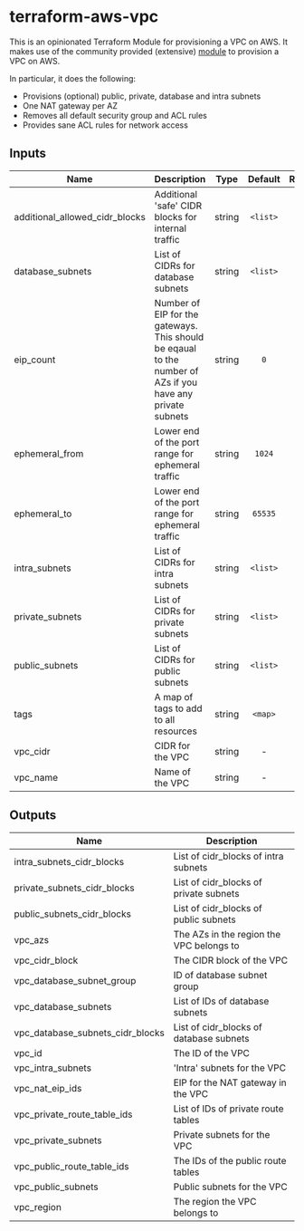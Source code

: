 # terraform-aws-vpc

This is an opinionated Terraform Module for provisioning a VPC on AWS. It makes use of the community
provided (extensive) [module](https://github.com/terraform-aws-modules/terraform-aws-vpc) to
provision a VPC on AWS.

In particular, it does the following:

- Provisions (optional) public, private, database and intra subnets
- One NAT gateway per AZ
- Removes all default security group and ACL rules
- Provides sane ACL rules for network access

## Inputs

| Name | Description | Type | Default | Required |
|------|-------------|:----:|:-----:|:-----:|
| additional_allowed_cidr_blocks | Additional 'safe' CIDR blocks for internal traffic | string | `<list>` | no |
| database_subnets | List of CIDRs for database subnets | string | `<list>` | no |
| eip_count | Number of EIP for the gateways. This should be eqaual to the number of AZs if you have any private subnets | string | `0` | no |
| ephemeral_from | Lower end of the port range for ephemeral traffic | string | `1024` | no |
| ephemeral_to | Lower end of the port range for ephemeral traffic | string | `65535` | no |
| intra_subnets | List of CIDRs for intra subnets | string | `<list>` | no |
| private_subnets | List of CIDRs for private subnets | string | `<list>` | no |
| public_subnets | List of CIDRs for public subnets | string | `<list>` | no |
| tags | A map of tags to add to all resources | string | `<map>` | no |
| vpc_cidr | CIDR for the VPC | string | - | yes |
| vpc_name | Name of the VPC | string | - | yes |

## Outputs

| Name | Description |
|------|-------------|
| intra_subnets_cidr_blocks | List of cidr_blocks of intra subnets |
| private_subnets_cidr_blocks | List of cidr_blocks of private subnets |
| public_subnets_cidr_blocks | List of cidr_blocks of public subnets |
| vpc_azs | The AZs in the region the VPC belongs to |
| vpc_cidr_block | The CIDR block of the VPC |
| vpc_database_subnet_group | ID of database subnet group |
| vpc_database_subnets | List of IDs of database subnets |
| vpc_database_subnets_cidr_blocks | List of cidr_blocks of database subnets |
| vpc_id | The ID of the VPC |
| vpc_intra_subnets | 'Intra' subnets for the VPC |
| vpc_nat_eip_ids | EIP for the NAT gateway in the VPC |
| vpc_private_route_table_ids | List of IDs of private route tables |
| vpc_private_subnets | Private subnets for the VPC |
| vpc_public_route_table_ids | The IDs of the public route tables |
| vpc_public_subnets | Public subnets for the VPC |
| vpc_region | The region the VPC belongs to |
